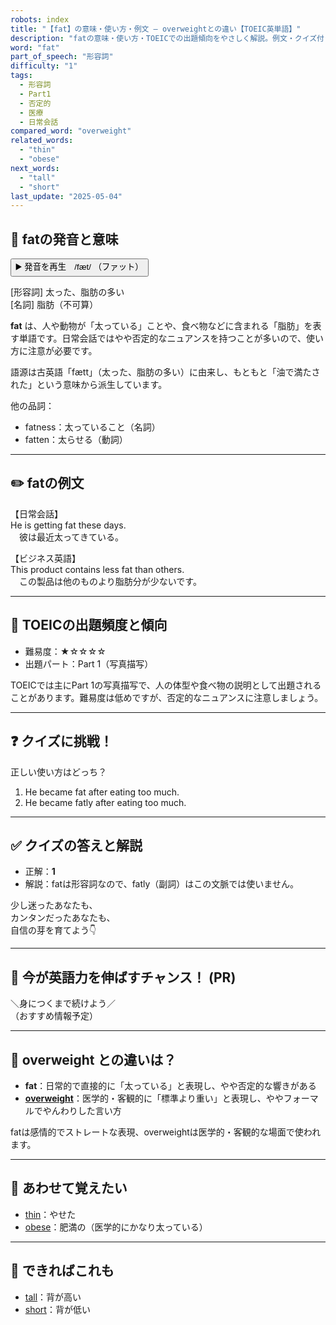 ```yaml
---
robots: index
title: "【fat】の意味・使い方・例文 ― overweightとの違い【TOEIC英単語】"
description: "fatの意味・使い方・TOEICでの出題傾向をやさしく解説。例文・クイズ付きでoverweightとの違いもわかりやすく学べます。"
word: "fat"
part_of_speech: "形容詞"
difficulty: "1"
tags:
  - 形容詞
  - Part1
  - 否定的
  - 医療
  - 日常会話
compared_word: "overweight"
related_words:
  - "thin"
  - "obese"
next_words:
  - "tall"
  - "short"
last_update: "2025-05-04"
---
```


## 🔰 fatの発音と意味

<button class="play-audio" onclick="playTTS('fat')">
  <span class="play-audio-main">
    ▶️ 発音を再生　/fæt/
  </span>
  <span class="play-audio-sub">
    （ファット）
  </span>
</button>

[形容詞] 太った、脂肪の多い  
[名詞] 脂肪（不可算）

**fat** は、人や動物が「太っている」ことや、食べ物などに含まれる「脂肪」を表す単語です。日常会話ではやや否定的なニュアンスを持つことが多いので、使い方に注意が必要です。

語源は古英語「fætt」（太った、脂肪の多い）に由来し、もともと「油で満たされた」という意味から派生しています。

他の品詞：  
- fatness：太っていること（名詞）
- fatten：太らせる（動詞）

---

## ✏️ fatの例文

【日常会話】  
He is getting fat these days.  
　彼は最近太ってきている。

【ビジネス英語】  
This product contains less fat than others.  
　この製品は他のものより脂肪分が少ないです。

---

## 🎯 TOEICの出題頻度と傾向

- 難易度：★☆☆☆☆
- 出題パート：Part 1（写真描写）

TOEICでは主にPart 1の写真描写で、人の体型や食べ物の説明として出題されることがあります。難易度は低めですが、否定的なニュアンスに注意しましょう。

---

## ❓ クイズに挑戦！

正しい使い方はどっち？

1. He became fat after eating too much.  
2. He became fatly after eating too much.

---

## ✅ クイズの答えと解説

- 正解：**1**
- 解説：fatは形容詞なので、fatly（副詞）はこの文脈では使いません。

少し迷ったあなたも、  
カンタンだったあなたも、  
自信の芽を育てよう👇️

---

## 🚀 今が英語力を伸ばすチャンス！ (PR)

<div class="info-center">
＼身につくまで続けよう／<br>  
（おすすめ情報予定）
</div>

---

## 🤔  overweight との違いは？

- **fat**：日常的で直接的に「太っている」と表現し、やや否定的な響きがある
- **[overweight](/word/overweight/)**：医学的・客観的に「標準より重い」と表現し、ややフォーマルでやんわりした言い方

fatは感情的でストレートな表現、overweightは医学的・客観的な場面で使われます。

---

## 🧩 あわせて覚えたい

- [thin](/word/thin/)：やせた
- [obese](/word/obese/)：肥満の（医学的にかなり太っている）

---

## 📖 できればこれも

- [tall](/word/tall/)：背が高い
- [short](/word/short/)：背が低い

<!-- cvid: aid16_bid24 -->
